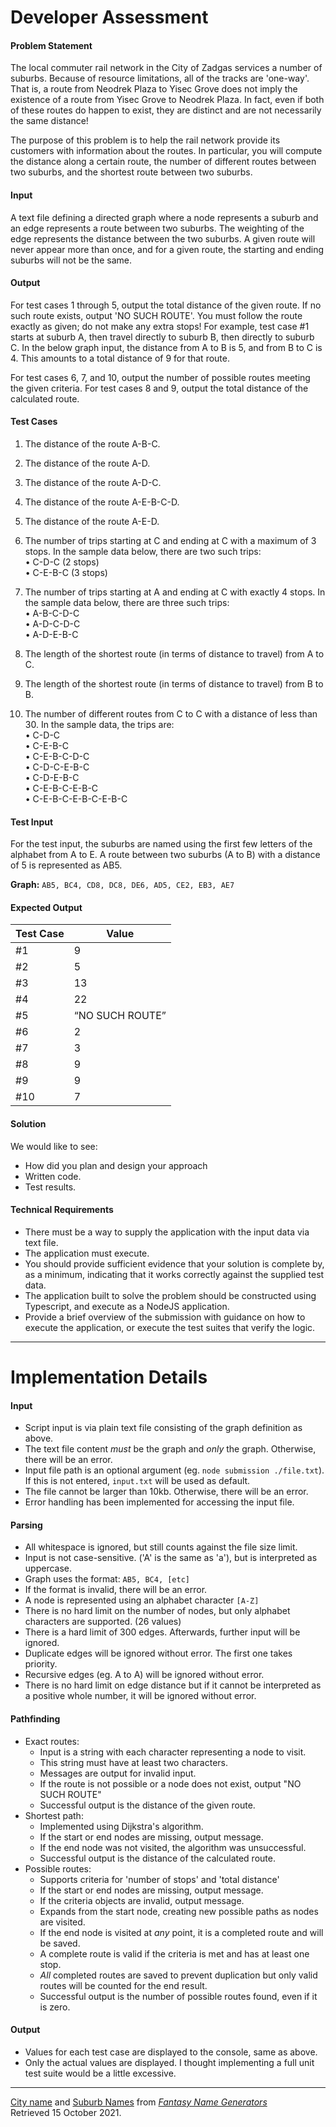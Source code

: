 # Developer Assessment

#### Problem Statement

The local commuter rail network in the City of Zadgas services a number of suburbs.  Because of resource limitations, all of the tracks are 'one-way'. That is, a route from Neodrek Plaza to Yisec Grove does not imply the existence of a route from Yisec Grove to Neodrek Plaza. In fact, even if both of these routes do happen to exist, they are distinct and are not necessarily the same distance!

The purpose of this problem is to help the rail network provide its customers with information about the routes. In particular, you will compute the distance along a certain route, the number of different routes between two suburbs, and the shortest route between two suburbs.

#### Input

A text file defining a directed graph where a node represents a suburb and an edge represents a route between two suburbs. The weighting of the edge represents the distance between the two suburbs. A given route will never appear more than once, and for a given route, the starting and ending suburbs will not be the same.

#### Output

For test cases 1 through 5, output the total distance of the given route. If no such route exists, output 'NO SUCH ROUTE'. You must follow the route exactly as given; do not make any extra stops! For example, test case #1 starts at suburb A, then travel directly to suburb B, then directly to suburb C. In the below graph input, the distance from A to B is 5, and from B to C is 4. This amounts to a total distance of 9 for that route.

For test cases 6, 7, and 10, output the number of possible routes meeting the given criteria. For test cases 8 and 9, output the total distance of the calculated route.

#### Test Cases

1. The distance of the route A-B-C.
2. The distance of the route A-D.
3. The distance of the route A-D-C.
4. The distance of the route A-E-B-C-D.
5. The distance of the route A-E-D.

6. The number of trips starting at C and ending at C with a maximum of 3 stops. In the sample data below, there are two such trips:  
• C-D-C (2 stops)  
• C-E-B-C (3 stops)

7. The number of trips starting at A and ending at C with exactly 4 stops. In the sample data below, there are three such trips:  
• A-B-C-D-C  
• A-D-C-D-C  
• A-D-E-B-C

8. The length of the shortest route (in terms of distance to travel) from A to C.
9. The length of the shortest route (in terms of distance to travel) from B to B.

10. The number of different routes from C to C with a distance of less than 30. In the sample data, the trips are:  
• C-D-C  
• C-E-B-C  
• C-E-B-C-D-C  
• C-D-C-E-B-C  
• C-D-E-B-C  
• C-E-B-C-E-B-C  
• C-E-B-C-E-B-C-E-B-C

#### Test Input

For the test input, the suburbs are named using the first few letters of the alphabet from A to E. A route between two suburbs (A to B) with a distance of 5 is represented as AB5.

**Graph:** `AB5, BC4, CD8, DC8, DE6, AD5, CE2, EB3, AE7`


#### Expected Output

| Test Case | Value |
|---|---|
| #1 | 9 |
| #2 | 5 |
| #3 | 13 |
| #4 | 22 |
| #5 | “NO SUCH ROUTE” |
| #6 | 2 |
| #7 | 3 |
| #8 | 9 |
| #9 | 9 |
| #10 | 7 |

#### Solution

We would like to see:

* How did you plan and design your approach
* Written code.
* Test results.

#### Technical Requirements

* There must be a way to supply the application with the input data via text file.
* The application must execute.
* You should provide sufficient evidence that your solution is complete by, as a minimum, indicating that it works correctly against the supplied test data.
* The application built to solve the problem should be constructed using Typescript, and execute as a NodeJS application.
* Provide a brief overview of the submission with guidance on how to execute the application, or execute the test suites that verify the logic.

---

# Implementation Details

#### Input

* Script input is via plain text file consisting of the graph definition as above.
* The text file content *must* be the graph and *only* the graph. Otherwise, there will be an error.
* Input file path is an optional argument (eg. `node submission ./file.txt`). If this is not entered, `input.txt` will be used as default.
* The file cannot be larger than 10kb. Otherwise, there will be an error.
* Error handling has been implemented for accessing the input file.

#### Parsing

* All whitespace is ignored, but still counts against the file size limit.
* Input is not case-sensitive. ('A' is the same as 'a'), but is interpreted as uppercase.
* Graph uses the format: `AB5, BC4, [etc]`
* If the format is invalid, there will be an error.
* A node is represented using an alphabet character `[A-Z]`
* There is no hard limit on the number of nodes, but only alphabet characters are supported. (26 values)
* There is a hard limit of 300 edges. Afterwards, further input will be ignored.
* Duplicate edges will be ignored without error. The first one takes priority.
* Recursive edges (eg. A to A) will be ignored without error.
* There is no hard limit on edge distance but if it cannot be interpreted as a positive whole number, it will be ignored without error.

#### Pathfinding

* Exact routes:
	* Input is a string with each character representing a node to visit.
	* This string must have at least two characters.
	* Messages are output for invalid input.
	* If the route is not possible or a node does not exist, output "NO SUCH ROUTE"
	* Successful output is the distance of the given route.
* Shortest path:
	* Implemented using Dijkstra's algorithm.
	* If the start or end nodes are missing, output message.
	* If the end node was not visited, the algorithm was unsuccessful.
	* Successful output is the distance of the calculated route.
* Possible routes:
	* Supports criteria for 'number of stops' and 'total distance'
	* If the start or end nodes are missing, output message.
	* If the criteria objects are invalid, output message.
	* Expands from the start node, creating new possible paths as nodes are visited.
	* If the end node is visited at *any* point, it is a completed route and will be saved.
	* A complete route is valid if the criteria is met and has at least one stop.
	* *All* completed routes are saved to prevent duplication but only valid routes will be counted for the end result.
	* Successful output is the number of possible routes found, even if it is zero.

#### Output

* Values for each test case are displayed to the console, same as above.
* Only the actual values are displayed. I thought implementing a full unit test suite would be a little excessive.

----

[City name](https://www.fantasynamegenerators.com/city-names.php) and [Suburb Names](https://www.fantasynamegenerators.com/city-district-names.php) from *[Fantasy Name Generators](https://www.fantasynamegenerators.com/)*  
Retrieved 15 October 2021.
